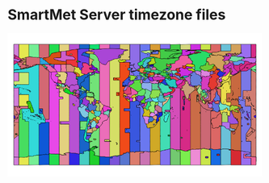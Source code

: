 # SmartMet Server timezone files

![Image of world timezones rendered by QGis](/images/timezone.png)
